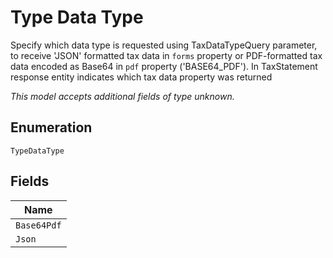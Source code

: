 
# Type Data Type

Specify which data type is requested using TaxDataTypeQuery parameter, to receive 'JSON' formatted tax data in `forms` property or PDF-formatted tax data encoded as Base64 in `pdf` property ('BASE64_PDF'). In TaxStatement response entity indicates which tax data property was returned

*This model accepts additional fields of type unknown.*

## Enumeration

`TypeDataType`

## Fields

| Name |
|  --- |
| `Base64Pdf` |
| `Json` |

